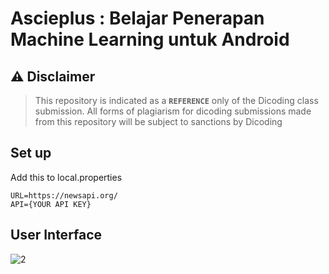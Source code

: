 # Ascieplus : Belajar Penerapan Machine Learning untuk Android

## ⚠️ Disclaimer

> This repository is indicated as a **`REFERENCE`** only of the Dicoding class submission.
> All forms of plagiarism for dicoding submissions made from this repository will be subject to sanctions by Dicoding

## Set up

Add this to local.properties

```
URL=https://newsapi.org/
API={YOUR API KEY}
```

## User Interface

![2](https://github.com/Sh1rush1i/Android-Cancer-Detection/assets/100140876/aa0a2223-1b7c-4b2d-aadc-88500b3efa9a)

